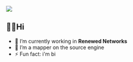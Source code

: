 ![](https://media.discordapp.net/attachments/885202918884638772/956070017902972978/banner.png?width=1440&height=390)
## **👋🏻Hi**

- 🔭 I’m currently working in **Renewed Networks**
- 💃 I’m a mapper on the source engine
- ⚡ Fun fact: i'm bi


